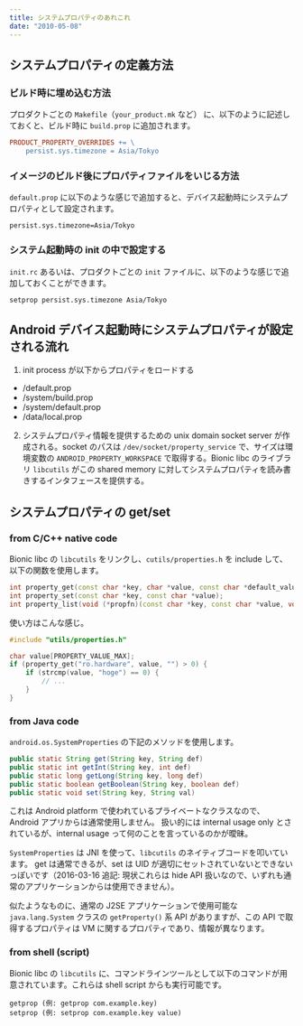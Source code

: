 ```yaml
---
title: システムプロパティのあれこれ
date: "2010-05-08"
---
```


システムプロパティの定義方法
----

### ビルド時に埋め込む方法

プロダクトごとの `Makefile`（`your_product.mk` など） に、以下のように記述しておくと、ビルド時に `build.prop` に追加されます。

```makefile
PRODUCT_PROPERTY_OVERRIDES += \
    persist.sys.timezone = Asia/Tokyo
```

### イメージのビルド後にプロパティファイルをいじる方法

`default.prop` に以下のような感じで追加すると、デバイス起動時にシステムプロパティとして設定されます。

```
persist.sys.timezone=Asia/Tokyo
```

### システム起動時の init の中で設定する

`init.rc` あるいは、プロダクトごとの `init` ファイルに、以下のような感じで追加しておくことができます。

```
setprop persist.sys.timezone Asia/Tokyo
```


Android デバイス起動時にシステムプロパティが設定される流れ
----

1. init process が以下からプロパティをロードする 
  - /default.prop
  - /system/build.prop
  - /system/default.prop
  - /data/local.prop
2. システムプロパティ情報を提供するための unix domain socket server が作成される。socket のパスは `/dev/socket/property_service` で、サイズは環境変数の `ANDROID_PROPERTY_WORKSPACE` で取得する。Bionic libc のライブラリ `libcutils` がこの shared memory に対してシステムプロパティを読み書きするインタフェースを提供する。


システムプロパティの get/set
----

### from C/C++ native code

Bionic libc の `libcutils` をリンクし、`cutils/properties.h` を include して、以下の関数を使用します。

```cpp
int property_get(const char *key, char *value, const char *default_value);
int property_set(const char *key, const char *value);
int property_list(void (*propfn)(const char *key, const char *value, void *cookie), void *cookie);
```

使い方はこんな感じ。

```cpp
#include "utils/properties.h"

char value[PROPERTY_VALUE_MAX];
if (property_get("ro.hardware", value, "") > 0) {
    if (strcmp(value, "hoge") == 0) {
        // ...
    }
}
```

### from Java code

`android.os.SystemProperties` の下記のメソッドを使用します。

```java
public static String get(String key, String def)
public static int getInt(String key, int def)
public static long getLong(String key, long def)
public static boolean getBoolean(String key, boolean def)
public static void set(String key, String val)
```

これは Android platform で使われているプライベートなクラスなので、Android アプリからは通常使用しません。
扱い的には internal usage only とされているが、internal usage って何のことを言っているのかが曖昧。

`SystemProperties` は JNI を使って、`libcutils` のネイティブコードを叩いています。
get は通常できるが、set は UID が適切にセットされていないとできないっぽいです（2016-03-16 追記: 現状これらは hide API 扱いなので、いずれも通常のアプリケーションからは使用できません）。

似たようなものに、通常の J2SE アプリケーションで使用可能な `java.lang.System` クラスの `getProperty()` 系 API がありますが、この API で取得するプロパティは VM に関するプロパティであり、情報が異なります。

### from shell (script)

Bionic libc の `libcutils` に、コマンドラインツールとして以下のコマンドが用意されています。これらは shell script からも実行可能です。

```
getprop (例: getprop com.example.key)
setprop (例: setprop com.example.key value)
```

